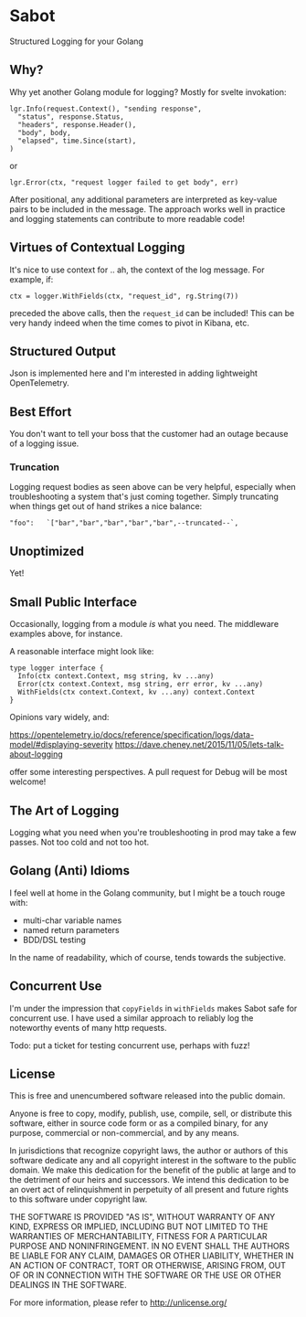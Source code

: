 
# Sabot

Structured Logging for your Golang

## Why?

Why yet another Golang module for logging?  Mostly for svelte invokation:

    lgr.Info(request.Context(), "sending response",
      "status", response.Status,
      "headers", response.Header(),
      "body", body,
      "elapsed", time.Since(start),
    )

or

    lgr.Error(ctx, "request logger failed to get body", err)

After positional, any additional parameters are interpreted as key-value pairs to be included in the message.
The approach works well in practice and logging statements can contribute to more readable code!

## Virtues of Contextual Logging

It's nice to use context for .. ah, the context of the log message.  For example, if:

    ctx = logger.WithFields(ctx, "request_id", rg.String(7))

preceded the above calls, then the `request_id` can be included!  This can be very handy indeed when the time comes to pivot in Kibana, etc.

## Structured Output

Json is implemented here and I'm interested in adding lightweight OpenTelemetry.

## Best Effort

You don't want to tell your boss that the customer had an outage because of a logging issue.

### Truncation

Logging request bodies as seen above can be very helpful, especially when troubleshooting a system that's just coming together.
Simply truncating when things get out of hand strikes a nice balance:

    "foo":   `["bar","bar","bar","bar","bar",--truncated--`,

## Unoptimized

Yet!

## Small Public Interface

Occasionally, logging from a module _is_ what you need.  The middleware examples above, for instance.

A reasonable interface might look like:

    type logger interface {
      Info(ctx context.Context, msg string, kv ...any)
      Error(ctx context.Context, msg string, err error, kv ...any)
      WithFields(ctx context.Context, kv ...any) context.Context
    }

Opinions vary widely, and:

<https://opentelemetry.io/docs/reference/specification/logs/data-model/#displaying-severity>
<https://dave.cheney.net/2015/11/05/lets-talk-about-logging>

offer some interesting perspectives.  A pull request for Debug will be most welcome!

## The Art of Logging

Logging what you need when you're troubleshooting in prod may take a few passes.  Not too cold and not too hot.

## Golang (Anti) Idioms

I feel well at home in the Golang community, but I might be a touch rouge with:

  - multi-char variable names
  - named return parameters
  - BDD/DSL testing

In the name of readability, which of course, tends towards the subjective.

## Concurrent Use

I'm under the impression that `copyFields` in `withFields` makes Sabot safe for concurrent use.
I have used a similar approach to reliably log the noteworthy events of many http requests.

Todo: put a ticket for testing concurrent use, perhaps with fuzz!

## License

This is free and unencumbered software released into the public domain.

Anyone is free to copy, modify, publish, use, compile, sell, or
distribute this software, either in source code form or as a compiled
binary, for any purpose, commercial or non-commercial, and by any
means.

In jurisdictions that recognize copyright laws, the author or authors
of this software dedicate any and all copyright interest in the
software to the public domain. We make this dedication for the benefit
of the public at large and to the detriment of our heirs and
successors. We intend this dedication to be an overt act of
relinquishment in perpetuity of all present and future rights to this
software under copyright law.

THE SOFTWARE IS PROVIDED "AS IS", WITHOUT WARRANTY OF ANY KIND,
EXPRESS OR IMPLIED, INCLUDING BUT NOT LIMITED TO THE WARRANTIES OF
MERCHANTABILITY, FITNESS FOR A PARTICULAR PURPOSE AND NONINFRINGEMENT.
IN NO EVENT SHALL THE AUTHORS BE LIABLE FOR ANY CLAIM, DAMAGES OR
OTHER LIABILITY, WHETHER IN AN ACTION OF CONTRACT, TORT OR OTHERWISE,
ARISING FROM, OUT OF OR IN CONNECTION WITH THE SOFTWARE OR THE USE OR
OTHER DEALINGS IN THE SOFTWARE.

For more information, please refer to <http://unlicense.org/>
